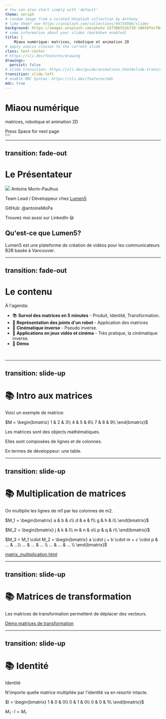 ```yaml
---
# You can also start simply with 'default'
theme: seriph
# random image from a curated Unsplash collection by Anthony
# like them? see https://unsplash.com/collections/94734566/slidev
background: https://images.unsplash.com/photo-1573865526739-10659fec78a5
# some information about your slides (markdown enabled)
title: |
    Miaou numérique: matrices, robotique et animation 2D
# apply unocss classes to the current slide
class: text-center
# https://sli.dev/features/drawing
drawings:
  persist: false
# slide transition: https://sli.dev/guide/animations.html#slide-transitions
transition: slide-left
# enable MDC Syntax: https://sli.dev/features/mdc
mdc: true
---
```


# Miaou numérique

matrices, robotique et animation 2D

<div @click="$slidev.nav.next" class="mt-12 py-1" hover:bg="white op-10">
  Press Space for next page <carbon:arrow-right />
</div>

<div class="abs-br m-6 text-xl">
  <button @click="$slidev.nav.openInEditor" title="Open in Editor" class="slidev-icon-btn">
    <carbon:edit />
  </button>
  <a href="https://github.com/slidevjs/slidev" target="_blank" class="slidev-icon-btn">
    <carbon:logo-github />
  </a>
</div>

<!--
The last comment block of each slide will be treated as slide notes. It will be visible and editable in Presenter Mode along with the slide. [Read more in the docs](https://sli.dev/guide/syntax.html#notes)
-->

---
transition: fade-out
---



# Le Présentateur

<div class="mt-10 mb-10">
<img src="https://media.licdn.com/dms/image/v2/D4D03AQHZ_fEV2nH_Sw/profile-displayphoto-shrink_800_800/profile-displayphoto-shrink_800_800/0/1730934290041?e=1740009600&v=beta&t=BxTLhV5u0qHSHq8TGiXmWDklPbIe5tHwF3uMh5AJvoY" 
class="w-40 h-40 rounded-full float-left mr-10">
  Antoine Morin-Paulhus

  Team Lead / Développeur chez <a href="http://lumen5.com" target="_blank">Lumen5</a>

  GitHub: @antoineMoPa

  Trouvez moi aussi sur LinkedIn 😃
</div>

<div class="clear-both"></div>

## Qu'est-ce que Lumen5?
Lumen5 est une plateforme de création de vidéos
pour les communicateurs B2B basée à Vancouver.


---
transition: fade-out
---



# Le contenu

À l'agenda:

- 📚 **Survol des matrices en 5 minutes** - Produit, Identité, Transformation.
- 🤖 **Représentation des joints d'un robot** - Application des matrices
- 🦾 **Cinématique inverse** - Pseudo inverse.
- 🎥 **Applications en jeux vidéo et cinéma** - Très pratique, la cinématique inverse.
- 🤹 **Démo**
<br>

<!--
Here is another comment.
-->

---
transition: slide-up
---

# 📚 **Intro aux matrices** 

Voici un exemple de matrice:

$M = \begin{bmatrix}
1 & 2 & 3\\
4 & 5 & 6\\
7 & 8 & 9\\
\end{bmatrix}$

Les matrices sont des objects mathématiques.

Elles sont composées de lignes et de colonnes.

En termes de développeur: une table.

---
transition: slide-up
---

# 📚 **Multiplication de matrices**

On multiplie les lignes de m1 par les colonnes de m2.

$M_1 = \begin{bmatrix}
a & b & c\\
d & e & f\\
g & h & i\\
\end{bmatrix}$


$M_2 = \begin{bmatrix}
j & k & l\\
m & n & o\\
p & q & r\\
\end{bmatrix}$

$M_3 = M_1 \cdot M_2 = \begin{bmatrix}
a \cdot j + b \cdot m + c \cdot p & ... & ...\\
... & ... & ... \\
... & ... & ... \\
\end{bmatrix}$

[matrix_multiplication.html](https://antoinemopa.github.io/tiny_javascript_2d_inverse_kinematics_project/matrix_demos/matrix_multiplication.html)

---
transition: slide-up
---


# 📚 Matrices de transformation

Les matrices de transformation permettent de déplacer des vecteurs.


[Démo matrices de transformation](https://antoinemopa.github.io/tiny_javascript_2d_inverse_kinematics_project/matrix_demos/index.html)

---
transition: slide-up
---


# 📚 **Identité**

Identité

N'importe quelle matrice multipliée par l'identité va en resortir intacte.

$I = \begin{bmatrix}
1 & 0 & 0\\
0 & 1 & 0\\
0 & 0 & 1\\
\end{bmatrix}$


$M_1 \cdot I = M_1$


<PoweredBySlidev mt-10 />
